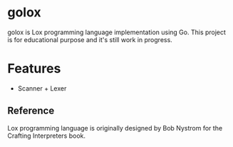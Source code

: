 # golox

golox is Lox programming language implementation using Go. This project is for educational purpose and it's still work in progress.
# Features
- Scanner + Lexer
## Reference
Lox programming language is originally designed by Bob Nystrom for the Crafting Interpreters book.